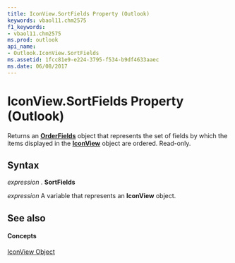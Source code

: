 ```yaml
---
title: IconView.SortFields Property (Outlook)
keywords: vbaol11.chm2575
f1_keywords:
- vbaol11.chm2575
ms.prod: outlook
api_name:
- Outlook.IconView.SortFields
ms.assetid: 1fcc81e9-e224-3795-f534-b9df4633aaec
ms.date: 06/08/2017
---
```



# IconView.SortFields Property (Outlook)

Returns an **[OrderFields](orderfields-object-outlook.md)** object that represents the set of fields by which the items displayed in the **[IconView](iconview-object-outlook.md)** object are ordered. Read-only.


## Syntax

 _expression_ . **SortFields**

 _expression_ A variable that represents an **IconView** object.


## See also


#### Concepts


[IconView Object](iconview-object-outlook.md)

